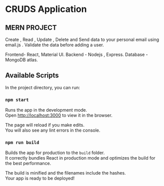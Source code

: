 # CRUDS Application
## MERN PROJECT
Create , Read , Update , Delete and Send data to your personal email using email.js .
Validate the data before adding a user.

Frontend- React, Material UI.
Backend - Nodejs , Express.
Database - MongoDB atlas.


## Available Scripts

In the project directory, you can run:

### `npm start`

Runs the app in the development mode.\
Open [http://localhost:3000](http://localhost:3000) to view it in the browser.

The page will reload if you make edits.\
You will also see any lint errors in the console.

### `npm run build`

Builds the app for production to the `build` folder.\
It correctly bundles React in production mode and optimizes the build for the best performance.

The build is minified and the filenames include the hashes.\
Your app is ready to be deployed!
